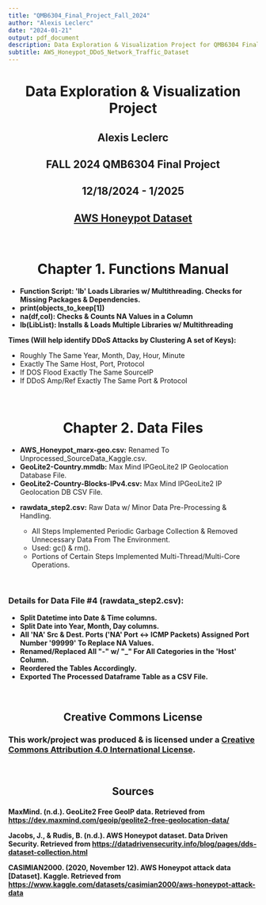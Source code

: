 ```yaml
---
title: "QMB6304_Final_Project_Fall_2024"
author: "Alexis Leclerc"
date: "2024-01-21"
output: pdf_document
description: Data Exploration & Visualization Project for QMB6304 Final Project Fall 2024 on the 2013 AWS Honeypot DDoS Network Traffic Dataset.
subtitle: AWS_Honeypot_DDoS_Network_Traffic_Dataset
---
```


<center>

<h1><b>Data Exploration & Visualization Project</b></h1>

<h2><b>Alexis Leclerc</b></h2>

<h2><b>FALL 2024 QMB6304 Final Project</b></h2>

<h2><b>12/18/2024 - 1/2025</b></h2>

<h2><a href="https://www.kaggle.com/datasets/casimian2000/aws-honeypot-attack-data">AWS Honeypot Dataset</a></h2>

</center>

<br>

<!-- Chapter 1: Functions Manual -->

<h1>

<center><b>Chapter 1. Functions Manual</b></center>

</h1>

<!-- Function Details -->

<ul>

<li><b>Function Script: 'lb' Loads Libraries w/ Multithreading. Checks for Missing Packages & Dependencies.</b></li>

<li><b>print(objects_to_keep[1])</b></li>

<li><b>na(df,col): Checks & Counts NA Values in a Column</b></li>

<li><b>lb(LibList): Installs & Loads Multiple Libraries w/ Multithreading</b></li>

</ul>

<b>Times (Will help identify DDoS Attacks by Clustering A set of Keys):</b>

<ul>

<li>Roughly The Same Year, Month, Day, Hour, Minute</li>

<li>Exactly The Same Host, Port, Protocol</li>

<li>If DOS Flood Exactly The Same SourceIP</li>

<li>If DDoS Amp/Ref Exactly The Same Port & Protocol</li>

</ul>

<br>

<!-- Chapter 2: Data Files Information Section -->

<center>

<h1><b>Chapter 2. Data Files</b></h1>

</center>

<ul>

<li><b>AWS_Honeypot_marx-geo.csv:</b> Renamed To Unprocessed_SourceData_Kaggle.csv.</li>

<li><b>GeoLite2-Country.mmdb:</b> Max Mind IPGeoLite2 IP Geolocation Database File.</li>

<li><b>GeoLite2-Country-Blocks-IPv4.csv:</b> Max Mind IPGeoLite2 IP Geolocation DB CSV File.</li>

<li>

<b>rawdata_step2.csv:</b> Raw Data w/ Minor Data Pre-Processing & Handling.

<ul>

<li>All Steps Implemented Periodic Garbage Collection & Removed Unnecessary Data From The Environment.</li>

<li>Used: gc() & rm().</li>

<li>Portions of Certain Steps Implemented Multi-Thread/Multi-Core Operations.</li>

</ul>

</li>

</ul>

<br>

<!-- Data File 4 Details Section -->

<h3>

Details for Data File #4 (rawdata_step2.csv):

</h3>

<ul>

<li><b>Split Datetime into Date & Time columns.</b></li>

<li><b>Split Date into Year, Month, Day columns.</b></li>

<li><b>All 'NA' Src & Dest. Ports ('NA' Port <-> ICMP Packets) Assigned Port Number '99999' To Replace NA Values.</b></li>

<li><b>Renamed/Replaced All "-" w/ "_" For All Categories in the 'Host' Column.</b></li>

<li><b>Reordered the Tables Accordingly.</b></li>

<li><b>Exported The Processed Dataframe Table as a CSV File.</b></li>

</ul>

<br>

<!-- Creative Commons License Section -->

<center>

<h2>Creative Commons License</h2>

</center>

<h3>This work/project was produced & is licensed under a <a href="https://creativecommons.org/licenses/by/4.0/" target="_blank">Creative Commons Attribution 4.0 International License</a>.</h3>

<br>

<!-- Sources Section -->

<center>

<h2>Sources</h2>

</center>

<h4>

MaxMind. (n.d.). GeoLite2 Free GeoIP data. Retrieved from <a href="https://dev.maxmind.com/geoip/geolite2-free-geolocation-data/">https://dev.maxmind.com/geoip/geolite2-free-geolocation-data/</a> <br>

Jacobs, J., & Rudis, B. (n.d.). AWS Honeypot dataset. Data Driven Security. Retrieved from <a href="https://datadrivensecurity.info/blog/pages/dds-dataset-collection.html">https://datadrivensecurity.info/blog/pages/dds-dataset-collection.html</a> <br>

CASIMIAN2000. (2020, November 12). AWS Honeypot attack data [Dataset]. Kaggle. Retrieved from <a href="https://www.kaggle.com/datasets/casimian2000/aws-honeypot-attack-data">https://www.kaggle.com/datasets/casimian2000/aws-honeypot-attack-data</a>

</h4>

<br>